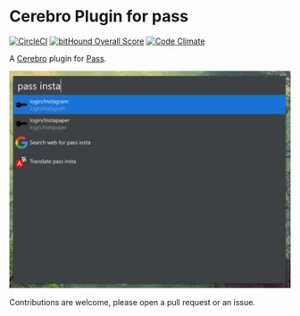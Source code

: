 # Cerebro Plugin for pass

[![CircleCI](https://circleci.com/gh/jsantiagoh/cerebro-pass.svg?style=svg)](https://circleci.com/gh/jsantiagoh/cerebro-pass) [![bitHound Overall Score](https://www.bithound.io/github/jsantiagoh/cerebro-pass/badges/score.svg)](https://www.bithound.io/github/jsantiagoh/cerebro-pass) [![Code Climate](https://codeclimate.com/github/jsantiagoh/cerebro-pass/badges/gpa.svg)](https://codeclimate.com/github/jsantiagoh/cerebro-pass)

A [Cerebro](https://cerebroapp.com) plugin for [Pass](https://www.passwordstore.org/).

![Screenshot](docs/screenshot.png)

Contributions are welcome, please open a pull request or an issue.
